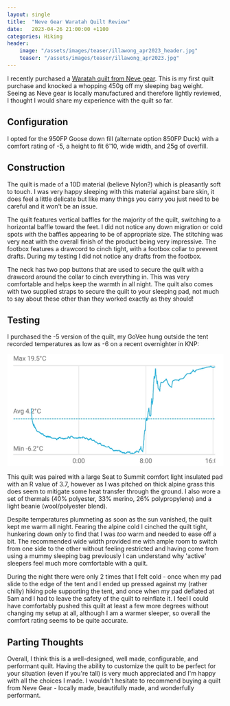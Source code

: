 ```yaml
---
layout: single
title:  "Neve Gear Waratah Quilt Review"
date:   2023-04-26 21:00:00 +1100
categories: Hiking
header:
    image: "/assets/images/teaser/illawong_apr2023_header.jpg"
    teaser: "/assets/images/teaser/illawong_apr2023.jpg"
---
```


I recently purchased a [Waratah quilt from Neve gear][waratah]. This is my first quilt purchase and knocked a whopping 450g off my sleeping bag weight. Seeing as Neve gear is locally manufactured and therefore lightly reviewed, I thought I would share my experience with the quilt so far.

## Configuration

I opted for the 950FP Goose down fill (alternate option 850FP Duck) with a comfort rating of -5, a height to fit 6'10, wide width, and 25g of overfill. 

## Construction

The quilt is made of a 10D material (believe Nylon?) which is pleasantly soft to touch. I was very happy sleeping with this material against bare skin, it does feel a little delicate but like many things you carry you just need to be careful and it won't be an issue.

The quilt features vertical baffles for the majority of the quilt, switching to a horizontal baffle toward the feet. I did not notice any down migration or cold spots with the baffles appearing to be of appropriate size. The stitching was very neat with the overall finish of the product being very impressive. The footbox features a drawcord to cinch tight, with a footbox collar to prevent drafts. During my testing I did not notice any drafts from the footbox.

The neck has two pop buttons that are used to secure the quilt with a drawcord around the collar to cinch everything in. This was very comfortable and helps keep the warmth in all night. The quilt also comes with two supplied straps to secure the quilt to your sleeping pad, not much to say about these other than they worked exactly as they should!

## Testing

I purchased the -5 version of the quilt, my GoVee hung outside the tent recorded temperatures as low as -6 on a recent overnighter in KNP:

![GoVee Temp Reading](/assets/images/post_res/GoVee_April2023_Illawong.jpg)

This quilt was paired with a large Seat to Summit comfort light insulated pad with an R value of 3.7, however as I was pitched on thick alpine grass this does seem to mitigate some heat transfer through the ground. I also wore a set of thermals (40% polyester, 33% merino, 26% polypropylene) and a light beanie (wool/polyester blend).

Despite temperatures plummeting as soon as the sun vanished, the quilt kept me warm all night. Fearing the alpine cold I cinched the quilt tight, hunkering down only to find that I was *too* warm and needed to ease off a bit. The recommended wide width provided me with ample room to switch from one side to the other without feeling restricted and having come from using a mummy sleeping bag previously I can understand why 'active' sleepers feel much more comfortable with a quilt. 

During the night there were only 2 times that I felt cold - once when my pad slide to the edge of the tent and I ended up pressed against my (rather chilly) hiking pole supporting the tent, and once when my pad deflated at 5am and I had to leave the safety of the quilt to reinflate it. I feel I could have comfortably pushed this quilt at least a few more degrees without changing my setup at all, although I am a warmer sleeper, so overall the comfort rating seems to be quite accurate.

## Parting Thoughts

Overall, I think this is a well-designed, well made, configurable, and performant quilt. Having the ability to customize the quilt to be perfect for your situation (even if you're tall) is very much appreciated and I'm happy with all the choices I made. I wouldn't hesitate to recommend buying a quilt from Neve Gear - locally made, beautifully made, and wonderfully performant.

[waratah]: https://nevegear.com.au/products/waratah
